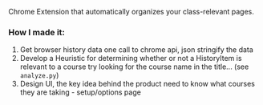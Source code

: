 Chrome Extension that automatically organizes your class-relevant pages.

### How I made it:
1. Get browser history data
    one call to chrome api, json stringify the data
2. Develop a Heuristic for determining whether or not a HistoryItem is relevant to a course
    try looking for the course name in the title... (see `analyze.py`)
3. Design UI, the key idea behind the product
    need to know what courses they are taking - setup/options page
